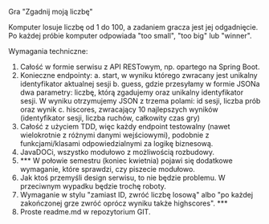
Gra "Zgadnij moją liczbę"

Komputer losuje liczbę od 1 do 100, a zadaniem gracza jest jej odgadnięcie. Po każdej próbie komputer odpowiada "too small", "too big" lub "winner".

Wymagania techniczne:
1. Całość w formie serwisu z API RESTowym, np. opartego na Spring Boot.
2. Konieczne endpointy:
a. start, w wyniku którego zwracany jest unikalny identyfikator aktualnej sesji
b. guess, gdzie przesyłamy w formie JSONa dwa parametry: liczbę, którą zgadujemy oraz unikalny identyfikator sesji. W wyniku otrzymujemy JSON z trzema polami: id sesji, liczba prób oraz wynik
c. hiscores, zwracający 10 najlepszych wyników (identyfikator sesji, liczba ruchów, całkowity czas gry)
3. Całość z użyciem TDD, więc każdy endpoint testowalny (nawet wielokrotnie z różnymi danymi wejściowymi), podobnie z funkcjami/klasami odpowiedzialnymi za logikę biznesową.
4. JavaDOCi, wszystko modułowo z możliwością rozbudowy.
5. *** W połowie semestru (koniec kwietnia) pojawi się dodatkowe wymaganie, które sprawdzi, czy piszecie modułowo.
6.  Jak ktoś przemyśli design serwisu, to nie będzie problemu. W przeciwnym wypadku będzie trochę roboty. 
7.  Wymaganie w stylu "zamiast ID, zwróć liczbę losową" albo "po każdej zakończonej grze zwróć oprócz wyniku także highscores". ***
8. Proste readme.md w repozytorium GIT.


